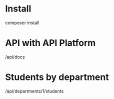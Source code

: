 # Install
composer install
# API with API Platform
/api/docs
# Students by department
/api/departments/1/students
